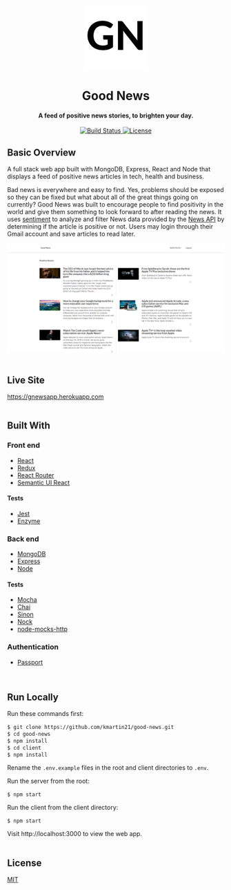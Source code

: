 <p align="center"><img src="/client/src/images/logo.png" title="Good News logo" alt="Good News logo" height="150px" width="150px"></p>
                                                                                                                                
<h1 align="center">Good News</h1> 

<h4 align="center">A feed of positive news stories, to brighten your day.</h4>

<div align="center">
  <a href="https://travis-ci.org/kmartin21/good-news">
    <img src="https://img.shields.io/travis/kmartin21/good-news/master.svg?style=flat-square"
      alt="Build Status" />
  </a>
  <a href="http://badges.mit-license.org">
    <img src="http://img.shields.io/:license-mit-blue.svg?style=flat-square"
      alt="License" />
  </a>
</div>

## Basic Overview
A full stack web app built with MongoDB, Express, React and Node that displays a feed of positive news articles in tech, health and business.
<br>

Bad news is everywhere and easy to find. Yes, problems should be exposed so they can be fixed but what about all of the great things going on currently? Good News was built to encourage people to find positivity in the world and give them something to look forward to after reading the news. It uses <a href="https://github.com/thisandagain/sentiment">sentiment</a> to analyze and filter News data provided by the <a href="https://newsapi.org/">News API</a> by determining if the article is positive or not. Users may login through their Gmail account and save articles to read later. 

![Good News screenshot](/client/src/images/Screenshot.png)
<br>
<br>

## Live Site
https://gnewsapp.herokuapp.com
<br>
<br>

## Built With
### Front end
* <a href="https://reactjs.org">React</a>
* <a href="https://redux.js.org">Redux</a>
* <a href="https://github.com/ReactTraining/react-router">React Router</a>
* <a href="https://react.semantic-ui.com/">Semantic UI React</a>
#### Tests
* <a href="https://jestjs.io">Jest</a>
* <a href="https://airbnb.io/enzyme">Enzyme</a>
### Back end
* <a href="https://www.mongodb.com">MongoDB</a>
* <a href="https://expressjs.com/">Express</a>
* <a href="https://nodejs.org/en">Node</a>
#### Tests
* <a href="https://mochajs.org">Mocha</a>
* <a href="https://www.chaijs.com">Chai</a>
* <a href="https://sinonjs.org/">Sinon</a>
* <a href="https://github.com/nock/nock">Nock</a>
* <a href="https://github.com/howardabrams/node-mocks-http">node-mocks-http</a>
### Authentication
* <a href="http://www.passportjs.org/">Passport</a>
<br>

## Run Locally
Run these commands first:
```
$ git clone https://github.com/kmartin21/good-news.git
$ cd good-news
$ npm install
$ cd client
$ npm install
```
Rename the ```.env.example``` files in the root and client directories to ```.env```.

Run the server from the root:
```
$ npm start
```

Run the client from the client directory:
```
$ npm start
```

Visit http://localhost:3000 to view the web app.
<br>
<br>

## License
<a href="https://opensource.org/licenses/mit-license.php">MIT</a>

